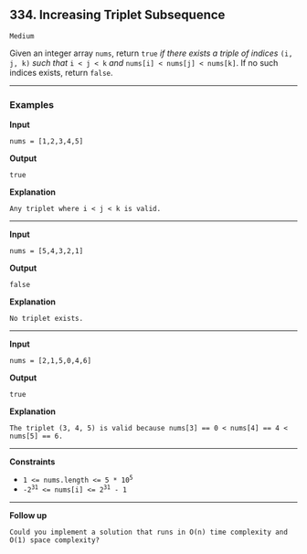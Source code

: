 ## 334. Increasing Triplet Subsequence

`Medium`

Given an integer array <code>nums</code>, return <code>true</code><em> if there exists a triple of indices </em><code>(i, j, k)</code><em> such that </em><code>i &lt; j &lt; k</code><em> and </em><code>nums[i] &lt; nums[j] &lt; nums[k]</code>. If no such indices exists, return <code>false</code>.

---

### Examples

**Input**
```
nums = [1,2,3,4,5]
```

**Output**
```
true
```

**Explanation**
```
Any triplet where i < j < k is valid.
```

---

**Input**
```
nums = [5,4,3,2,1]
```

**Output**
```
false
```

**Explanation**
```
No triplet exists.
```


---

**Input**
```
nums = [2,1,5,0,4,6]
```

**Output**
```
true
```

**Explanation**
```
The triplet (3, 4, 5) is valid because nums[3] == 0 < nums[4] == 4 < nums[5] == 6.
```

---

**Constraints**

<ul>
<li><code>1 &lt;= nums.length &lt;= 5 * 10<sup>5</sup></code></li>
<li><code>-2<sup>31</sup> &lt;= nums[i] &lt;= 2<sup>31</sup> - 1</code></li>
</ul>

---

**Follow up**
```
Could you implement a solution that runs in O(n) time complexity and O(1) space complexity?
```